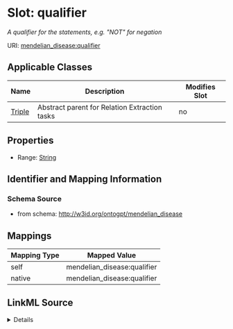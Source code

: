

# Slot: qualifier


_A qualifier for the statements, e.g. "NOT" for negation_



URI: [mendelian_disease:qualifier](http://w3id.org/ontogpt/mendelian_disease/qualifier)



<!-- no inheritance hierarchy -->





## Applicable Classes

| Name | Description | Modifies Slot |
| --- | --- | --- |
| [Triple](Triple.md) | Abstract parent for Relation Extraction tasks |  no  |







## Properties

* Range: [String](String.md)





## Identifier and Mapping Information







### Schema Source


* from schema: http://w3id.org/ontogpt/mendelian_disease




## Mappings

| Mapping Type | Mapped Value |
| ---  | ---  |
| self | mendelian_disease:qualifier |
| native | mendelian_disease:qualifier |




## LinkML Source

<details>
```yaml
name: qualifier
description: A qualifier for the statements, e.g. "NOT" for negation
from_schema: http://w3id.org/ontogpt/mendelian_disease
rank: 1000
alias: qualifier
owner: Triple
domain_of:
- Triple
range: string

```
</details>
